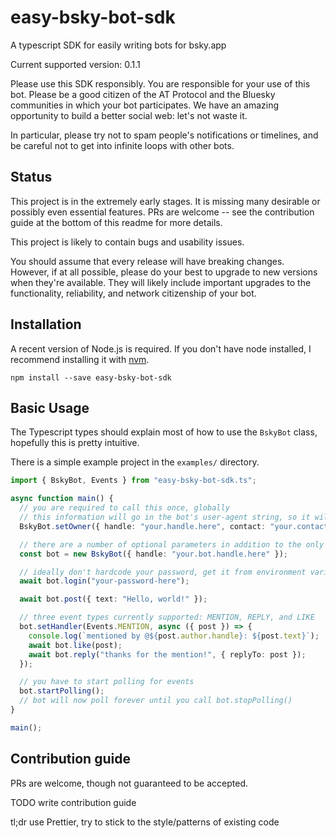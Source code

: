 # easy-bsky-bot-sdk

A typescript SDK for easily writing bots for bsky.app

Current supported version: 0.1.1

Please use this SDK responsibly.
You are responsible for your use of this bot.
Please be a good citizen of the AT Protocol and the Bluesky communities in which your bot participates.
We have an amazing opportunity to build a better social web: let's not waste it.

In particular, please try not to spam people's notifications or timelines, and be careful not to get into infinite loops with other bots.

## Status

This project is in the extremely early stages. It is missing many desirable or possibly even essential features. PRs are welcome -- see the contribution guide at the bottom of this readme for more details.

This project is likely to contain bugs and usability issues.

You should assume that every release will have breaking changes. However, if at all possible, please do your best to upgrade to new versions when they're available. They will likely include important upgrades to the functionality, reliability, and network citizenship of your bot.

## Installation

A recent version of Node.js is required. If you don't have node installed, I recommend installing it with [nvm](https://github.com/nvm-sh/nvm).

`npm install --save easy-bsky-bot-sdk`

<!--
### Easy mode

Read (TODO_script_path_goes_here) and confirm that it is trustworthy and does what it says it does. Then either download and execute it, or copy and paste the following into your terminal:

```
wget # TODO
```
-->

## Basic Usage

The Typescript types should explain most of how to use the `BskyBot` class, hopefully this is pretty intuitive.

There is a simple example project in the `examples/` directory.

```typescript
import { BskyBot, Events } from "easy-bsky-bot-sdk.ts";

async function main() {
  // you are required to call this once, globally
  // this information will go in the bot's user-agent string, so it will be visible to the server you connect to but no one else
  BskyBot.setOwner({ handle: "your.handle.here", contact: "your.contact@info.here" });

  // there are a number of optional parameters in addition to the only required parameter, your bot's handle
  const bot = new BskyBot({ handle: "your.bot.handle.here" });

  // ideally don't hardcode your password, get it from environment variables or similar
  await bot.login("your-password-here");

  await bot.post({ text: "Hello, world!" });

  // three event types currently supported: MENTION, REPLY, and LIKE
  bot.setHandler(Events.MENTION, async ({ post }) => {
    console.log(`mentioned by @${post.author.handle}: ${post.text}`);
    await bot.like(post);
    await bot.reply("thanks for the mention!", { replyTo: post });
  });

  // you have to start polling for events
  bot.startPolling();
  // bot will now poll forever until you call bot.stopPolling()
}

main();
```

## Contribution guide

PRs are welcome, though not guaranteed to be accepted.

TODO write contribution guide

tl;dr use Prettier, try to stick to the style/patterns of existing code
